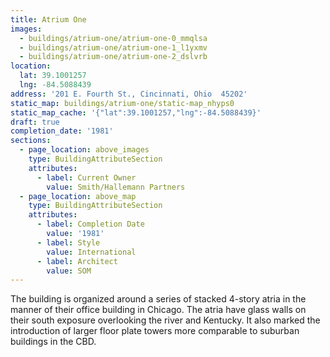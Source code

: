 ```yaml
---
title: Atrium One
images:
  - buildings/atrium-one/atrium-one-0_mmqlsa
  - buildings/atrium-one/atrium-one-1_l1yxmv
  - buildings/atrium-one/atrium-one-2_dslvrb
location:
  lat: 39.1001257
  lng: -84.5088439
address: '201 E. Fourth St., Cincinnati, Ohio  45202'
static_map: buildings/atrium-one/static-map_nhyps0
static_map_cache: '{"lat":39.1001257,"lng":-84.5088439}'
draft: true
completion_date: '1981'
sections:
  - page_location: above_images
    type: BuildingAttributeSection
    attributes:
      - label: Current Owner
        value: Smith/Hallemann Partners
  - page_location: above_map
    type: BuildingAttributeSection
    attributes:
      - label: Completion Date
        value: '1981'
      - label: Style
        value: International
      - label: Architect
        value: SOM
---
```


The building is organized around a series of stacked 4-story atria in the manner of their office building in Chicago. The atria have glass walls on their south exposure overlooking the river and Kentucky. It also marked the introduction of larger floor plate towers more comparable to suburban buildings in the CBD.

